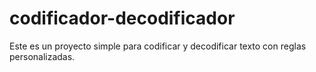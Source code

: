 # codificador-decodificador
Este es un proyecto simple para codificar y decodificar texto con reglas personalizadas.
